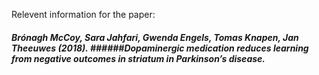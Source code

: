Relevent information for the paper:

##### Brónagh McCoy, Sara Jahfari, Gwenda Engels, Tomas Knapen, Jan Theeuwes (2018). ######Dopaminergic medication reduces learning from negative outcomes in striatum in Parkinson’s disease.
